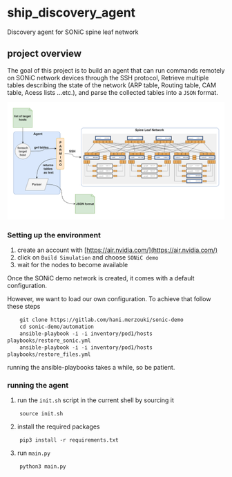 # ship_discovery_agent
Discovery agent  for SONiC spine leaf network

## project overview
The goal of this project is to build an agent that can run commands remotely on SONiC network devices through the SSH protocol, Retrieve multiple tables describing the state of the network (ARP table, Routing table, CAM table, Acess lists ...etc.), and parse the collected tables into a `JSON` format.

![overview_diagram](docs/overview.png)

### Setting up the environment

1. create an account with [https://air.nvidia.com/](https://air.nvidia.com/)
2. click on `Build Simulation` and choose `SONiC demo`
3. wait for the nodes to become available

Once the SONiC demo network is created, it comes with a default configuration.

However, we want to load our own configuration. To achieve that follow these steps

```
	git clone https://gitlab.com/hani.merzouki/sonic-demo
	cd sonic-demo/automation
	ansible-playbook -i -i inventory/pod1/hosts playbooks/restore_sonic.yml
	ansible-playbook -i -i inventory/pod1/hosts playbooks/restore_files.yml
```
running the ansible-playbooks takes a while, so be patient.

### running the agent

1. run the `init.sh` script in the current shell by sourcing it
```
	source init.sh
```
2. install the required packages
```
	pip3 install -r requirements.txt
```
3. run `main.py`
```
	python3 main.py
```
